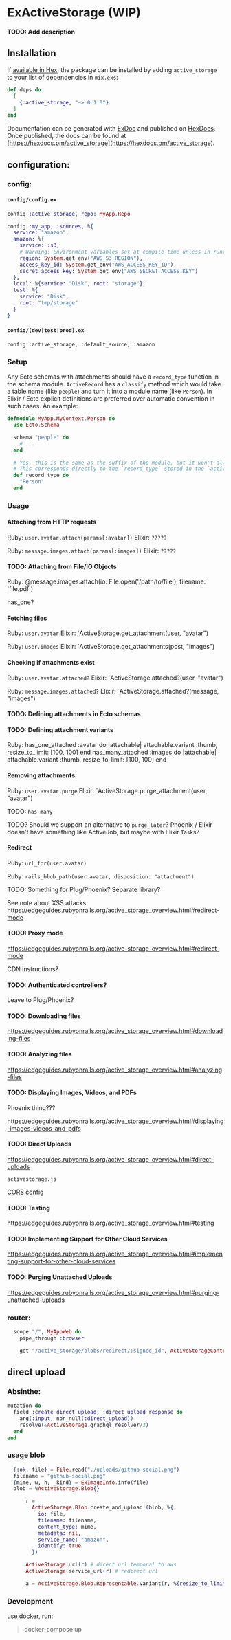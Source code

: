# ExActiveStorage (WIP)

**TODO: Add description**

## Installation

If [available in Hex](https://hex.pm/docs/publish), the package can be installed
by adding `active_storage` to your list of dependencies in `mix.exs`:

```elixir
def deps do
  [
    {:active_storage, "~> 0.1.0"}
  ]
end
```

Documentation can be generated with [ExDoc](https://github.com/elixir-lang/ex_doc)
and published on [HexDocs](https://hexdocs.pm). Once published, the docs can
be found at [https://hexdocs.pm/active_storage](https://hexdocs.pm/active_storage).

## configuration:

### config:

#### `config/config.ex`

```elixir
config :active_storage, repo: MyApp.Repo

config :my_app, :sources, %{
  service: "amazon",
  amazon: %{
    service: :s3,
    # Warning: Environment variables set at compile time unless in runtime.exs
    region: System.get_env("AWS_S3_REGION"),
    access_key_id: System.get_env("AWS_ACCESS_KEY_ID"),
    secret_access_key: System.get_env("AWS_SECRET_ACCESS_KEY")
  },
  local: %{service: "Disk", root: "storage"},
  test: %{
    service: "Disk",
    root: "tmp/storage"
  }
}
```

#### `config/(dev|test|prod).ex`

```
config :active_storage, :default_source, :amazon
```

### Setup

Any Ecto schemas with attachments should have a `record_type` function in the schema module.  `ActiveRecord` has a `classify` method which would take a table name (like `people`) and turn it into a module name (like `Person`).  In Elixir / Ecto explicit definitions are preferred over automatic convention in such cases.  An example:

```elixir
defmodule MyApp.MyContext.Person do
  use Ecto.Schema

  schema "people" do
    # ...
  end

  # Yes, this is the same as the suffix of the module, but it won't always be so.
  # This corresponds directly to the `record_type` stored in the `active_storage_attachments` table.
  def record_type do
    "Person"
  end
```

### Usage

#### Attaching from HTTP requests

Ruby: `user.avatar.attach(params[:avatar])`
Elixir: `?????`

Ruby: `message.images.attach(params[:images])`
Elixir: `?????`

#### TODO: Attaching from File/IO Objects

Ruby:
    @message.images.attach(io: File.open('/path/to/file'), filename: 'file.pdf')

has_one?

#### Fetching files

Ruby: `user.avatar`
Elixir: `ActiveStorage.get_attachment(user, "avatar")

Ruby: `user.images`
Elixir: `ActiveStorage.get_attachments(post, "images")

#### Checking if attachments exist

Ruby: `user.avatar.attached?`
Elixir: `ActiveStorage.attached?(user, "avatar")

Ruby: `message.images.attached?`
Elixir: `ActiveStorage.attached?(message, "images")

#### TODO: Defining attachments in Ecto schemas

#### TODO: Defining attachment variants

Ruby:
    has_one_attached :avatar do |attachable|
      attachable.variant :thumb, resize_to_limit: [100, 100]
    end
    has_many_attached :images do |attachable|
      attachable.variant :thumb, resize_to_limit: [100, 100]
    end

#### Removing attachments

Ruby: `user.avatar.purge`
Elixir: `ActiveStorage.purge_attachment(user, "avatar")

TODO: `has_many`

TODO? Should we support an alternative to `purge_later`?  Phoenix / Elixir doesn't have something like ActiveJob, but maybe with Elixir `Task`s?

#### Redirect

Ruby: `url_for(user.avatar)`

Ruby: `rails_blob_path(user.avatar, disposition: "attachment")`

TODO: Something for Plug/Phoenix?  Separate library?

See note about XSS attacks: https://edgeguides.rubyonrails.org/active_storage_overview.html#redirect-mode

#### TODO: Proxy mode

https://edgeguides.rubyonrails.org/active_storage_overview.html#redirect-mode

CDN instructions?

#### TODO: Authenticated controllers?

Leave to Plug/Phoenix?


#### TODO: Downloading files

https://edgeguides.rubyonrails.org/active_storage_overview.html#downloading-files

#### TODO: Analyzing files

https://edgeguides.rubyonrails.org/active_storage_overview.html#analyzing-files

#### TODO: Displaying Images, Videos, and PDFs

Phoenix thing???

https://edgeguides.rubyonrails.org/active_storage_overview.html#displaying-images-videos-and-pdfs

#### TODO: Direct Uploads

https://edgeguides.rubyonrails.org/active_storage_overview.html#direct-uploads

`activestorage.js`

CORS config

#### TODO: Testing

https://edgeguides.rubyonrails.org/active_storage_overview.html#testing

#### TODO: Implementing Support for Other Cloud Services

https://edgeguides.rubyonrails.org/active_storage_overview.html#implementing-support-for-other-cloud-services

#### TODO: Purging Unattached Uploads

https://edgeguides.rubyonrails.org/active_storage_overview.html#purging-unattached-uploads


### router:

```elixir
  scope "/", MyAppWeb do
    pipe_through :browser

    get "/active_storage/blobs/redirect/:signed_id", ActiveStorageController, :show
```

## direct upload

### Absinthe:

```elixir
mutation do
  field :create_direct_upload, :direct_upload_response do
    arg(:input, non_null(:direct_upload))
    resolve(&ActiveStorage.graphql_resolver/3)
  end
end
```

### usage blob

```elixir
  {:ok, file} = File.read("./uploads/github-social.png")
  filename = "github-social.png"
  {mime, w, h, _kind} = ExImageInfo.info(file)
  blob = %ActiveStorage.Blob{}

      r =
        ActiveStorage.Blob.create_and_upload!(blob, %{
          io: file,
          filename: filename,
          content_type: mime,
          metadata: nil,
          service_name: "amazon",
          identify: true
        })

      ActiveStorage.url(r) # direct url temporal to aws
      ActiveStorage.service_url(r) # redirect url

      a = ActiveStorage.Blob.Representable.variant(r, %{resize_to_limit: "100x100"}) |> ActiveStorage.Variant.processed()
```


### Development

use docker, run:

> docker-compose up
